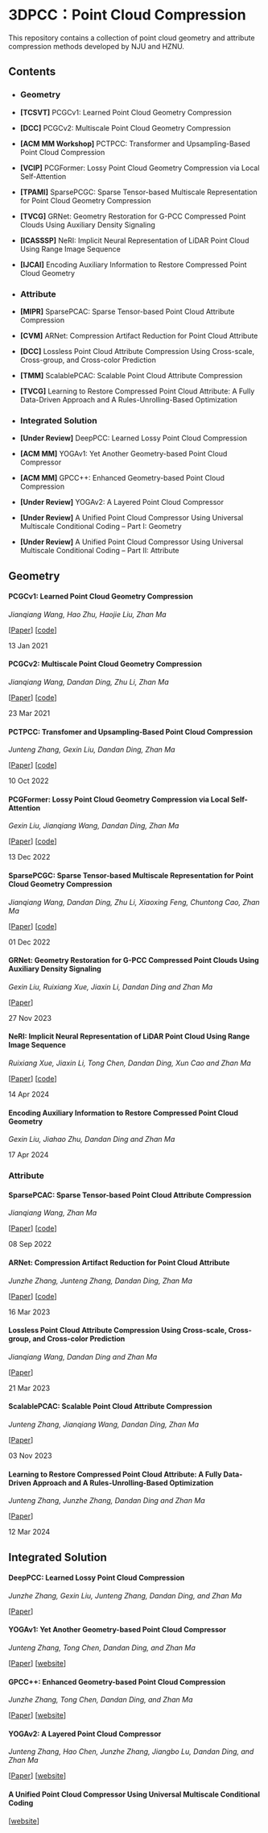 # 3DPCC：Point Cloud Compression

This repository contains a collection of point cloud geometry and attribute compression methods developed by NJU and HZNU.

## Contents

- ### Geometry

- **[TCSVT]** PCGCv1: Learned Point Cloud Geometry Compression

- **[DCC]** PCGCv2: Multiscale Point Cloud Geometry Compression

- **[ACM MM Workshop]** PCTPCC: Transformer and Upsampling-Based Point Cloud Compression

- **[VCIP]** PCGFormer: Lossy Point Cloud Geometry Compression via Local Self-Attention

- **[TPAMI]** SparsePCGC: Sparse Tensor-based Multiscale Representation for Point Cloud Geometry Compression

- **[TVCG]** GRNet: Geometry Restoration for G-PCC Compressed Point Clouds Using Auxiliary Density Signaling

- **[ICASSSP]** NeRI: Implicit Neural Representation of LiDAR Point Cloud Using Range Image Sequence

- **[IJCAI]** Encoding Auxiliary Information to Restore Compressed Point Cloud Geometry

- ### Attribute

- **[MIPR]** SparsePCAC: Sparse Tensor-based Point Cloud Attribute Compression
  
- **[CVM]** ARNet: Compression Artifact Reduction for Point Cloud Attribute

- **[DCC]** Lossless Point Cloud Attribute Compression Using Cross-scale, Cross-group, and Cross-color Prediction
  
- **[TMM]** ScalablePCAC: Scalable Point Cloud Attribute Compression

- **[TVCG]** Learning to Restore Compressed Point Cloud Attribute: A Fully Data-Driven Approach and A Rules-Unrolling-Based Optimization

- ### Integrated Solution

- **[Under Review]** DeepPCC: Learned Lossy Point Cloud Compression
  
- **[ACM MM]** YOGAv1: Yet Another Geometry-based Point Cloud Compressor
  
- **[ACM MM]** GPCC++: Enhanced Geometry-based Point Cloud Compression

- **[Under Review]** YOGAv2: A Layered Point Cloud Compressor

- **[Under Review]** A Unified Point Cloud Compressor Using Universal Multiscale Conditional Coding – Part I: Geometry

- **[Under Review]** A Unified Point Cloud Compressor Using Universal Multiscale Conditional Coding – Part II: Attribute
  
## Geometry

#### PCGCv1: Learned Point Cloud Geometry Compression

*Jianqiang Wang, Hao Zhu, Haojie Liu, Zhan Ma*

[[Paper](https://ieeexplore.ieee.org/abstract/document/9321375)] [[code](https://github.com/NJUVISION/PCGCv1)]

13 Jan 2021

#### PCGCv2: Multiscale Point Cloud Geometry Compression

*Jianqiang Wang, Dandan Ding, Zhu Li, Zhan Ma*

[[Paper](https://arxiv.org/abs/2011.03799)] [[code](https://github.com/NJUVISION/PCGCv2)]

23 Mar 2021

#### PCTPCC: Transfomer and Upsampling-Based Point Cloud Compression

*Junteng Zhang, Gexin Liu, Dandan Ding, Zhan Ma*

[[Paper](https://dl.acm.org/doi/abs/10.1145/3552457.3555731)] [[code](https://github.com/arsx958/PCT_PCC)]

10 Oct 2022

#### PCGFormer: Lossy Point Cloud Geometry Compression via Local Self-Attention

*Gexin Liu, Jianqiang Wang, Dandan Ding, Zhan Ma*

[[Paper](https://ieeexplore.ieee.org/abstract/document/10008892)] [[code](https://github.com/3dpcc/PCGFormer)]

13 Dec 2022

#### SparsePCGC: Sparse Tensor-based Multiscale Representation for Point Cloud Geometry Compression

*Jianqiang Wang, Dandan Ding, Zhu Li, Xiaoxing Feng, Chuntong Cao, Zhan Ma*

[[Paper](https://ieeexplore.ieee.org/abstract/document/9968173)] [[code](https://github.com/NJUVISION/SparsePCGC)]

01 Dec 2022

#### GRNet: Geometry Restoration for G-PCC Compressed Point Clouds Using Auxiliary Density Signaling

*Gexin Liu, Ruixiang Xue, Jiaxin Li, Dandan Ding and Zhan Ma*

[[Paper](https://ieeexplore.ieee.org/document/10328911)]

27 Nov 2023

#### NeRI: Implicit Neural Representation of LiDAR Point Cloud Using Range Image Sequence

*Ruixiang Xue, Jiaxin Li, Tong Chen, Dandan Ding, Xun Cao and Zhan Ma*

[[Paper](https://ieeexplore.ieee.org/abstract/document/10446596)] [[code](https://github.com/RuixiangXue/NeRI)]

14 Apr 2024

#### Encoding Auxiliary Information to Restore Compressed Point Cloud Geometry

*Gexin Liu, Jiahao Zhu, Dandan Ding and Zhan Ma*

17 Apr 2024

### Attribute

#### SparsePCAC: Sparse Tensor-based Point Cloud Attribute Compression

*Jianqiang Wang, Zhan Ma*

[[Paper](https://ieeexplore.ieee.org/abstract/document/9874468)] [[code](https://github.com/NJUVISION/SparsePCAC)]

08 Sep 2022

#### ARNet: Compression Artifact Reduction for Point Cloud Attribute

*Junzhe Zhang, Junteng Zhang, Dandan Ding, Zhan Ma*

[[Paper](https://arxiv.org/abs/2209.08276)] [[code](https://github.com/3dpcc/ARNet)]

16 Mar 2023

#### Lossless Point Cloud Attribute Compression Using Cross-scale, Cross-group, and Cross-color Prediction

*Jianqiang Wang, Dandan Ding and Zhan Ma*

[[Paper](https://ieeexplore.ieee.org/abstract/document/10125514)]

21 Mar 2023

#### ScalablePCAC: Scalable Point Cloud Attribute Compression

*Junteng Zhang, Jianqiang Wang, Dandan Ding, Zhan Ma*

[[Paper](https://ieeexplore.ieee.org/document/10313579)]

03 Nov 2023

#### Learning to Restore Compressed Point Cloud Attribute: A Fully Data-Driven Approach and A Rules-Unrolling-Based Optimization

*Junteng Zhang, Junzhe Zhang, Dandan Ding and Zhan Ma*

[[Paper](https://ieeexplore.ieee.org/document/10470357)]

12 Mar 2024

## Integrated Solution

#### DeepPCC: Learned Lossy Point Cloud Compression

*Junzhe Zhang, Gexin Liu, Junteng Zhang, Dandan Ding, and Zhan Ma*

[[Paper](https://github.com/3dpcc/DeepPCC/blob/main/DeepPCC%20Learned%20Lossy%20Point%20Cloud%20Compression.pdf)]

#### YOGAv1: Yet Another Geometry-based Point Cloud Compressor

*Junteng Zhang, Tong Chen, Dandan Ding, and Zhan Ma*

[[Paper](https://3dpcc.github.io/publication/YOGAv1/)] [[website](https://3dpcc.github.io/publication/YOGAv1/)]


#### GPCC++: Enhanced Geometry-based Point Cloud Compression

*Junzhe Zhang, Tong Chen, Dandan Ding, and Zhan Ma*

[[Paper](https://3dpcc.github.io/publication/GPCCplusplus/)] [[website](https://3dpcc.github.io/publication/GPCCplusplus/)]

#### YOGAv2: A Layered Point Cloud Compressor

*Junteng Zhang, Hao Chen, Junzhe Zhang, Jiangbo Lu, Dandan Ding, and Zhan Ma*

[[Paper](https://3dpcc.github.io/publication/YOGAv2/)] [[website](https://3dpcc.github.io/publication/YOGAv2/)]

#### A Unified Point Cloud Compressor Using Universal Multiscale Conditional Coding

[[website](https://lijacci.github.io/Unicorn/)]
